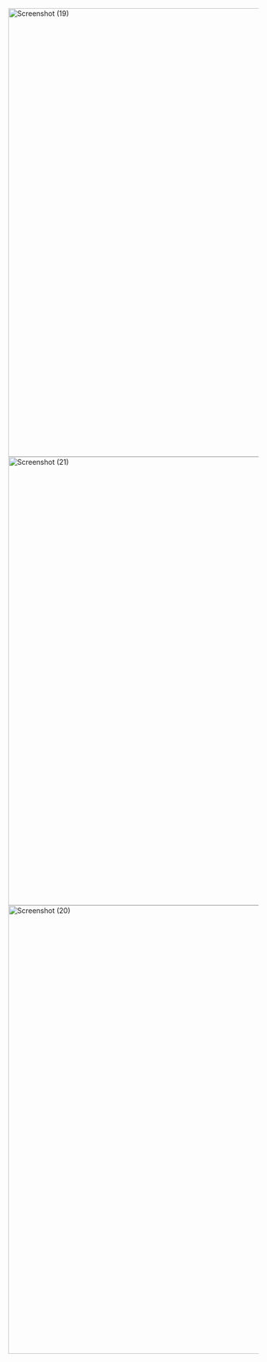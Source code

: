 <img width="1600" height="900" alt="Screenshot (19)" src="https://github.com/user-attachments/assets/124a8242-ed55-4be1-a144-59e7eb6ca967" />

<img width="1600" height="900" alt="Screenshot (21)" src="https://github.com/user-attachments/assets/4128f5ce-a7ae-4819-ac42-5f58cee45b5a" />
<img width="1600" height="900" alt="Screenshot (20)" src="https://github.com/user-attachments/assets/92dd86f0-1b7d-4dc5-91c9-546e9907e023" />
